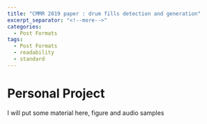 ```yaml
---
title: "CMMR 2019 paper : drum fills detection and generation"
excerpt_separator: "<!--more-->"
categories:
  - Post Formats
tags:
  - Post Formats
  - readability
  - standard
---
```

# Personal Project


<p style="font-size:100%; text-align:justify;">
I will put some material here, figure and audio samples
<p>




